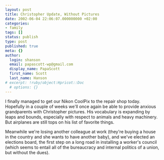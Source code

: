 ```yaml
---
layout: post
title: Christopher Update, Without Pictures
date: 2002-06-04 22:06:07.000000000 +02:00
categories:
- family
tags: []
status: publish
type: post
published: true
meta: {}
author:
  login: shanson
  email: papascott-wp@gmail.com
  display_name: PapaScott
  first_name: Scott
  last_name: Hanson
# excerpt: !ruby/object:Hpricot::Doc
  # options: {}
---
```

<p>I finally managed to get our Nikon CoolPix to the repair shop today. Hopefully in a couple of weeks we'll once again be able to provide anxious grandparents with Christopher pictures. His vocabulary is expanding by leaps and bounds, especially with respect to animals and heavy machinery. But airplanes are still tops on his list of favorite things.</p>
<p>Meanwhile we're losing another colleague at work (they're buying a house in the country and she wants to have another baby), and we've elected an elections board, the first step on a long road in installing a worker's council (which seems to entail all of the bureaucracy and internal politics of a union, but without the dues).</p>
